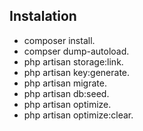## Instalation

- composer install.
- compser dump-autoload.
- php artisan storage:link.
- php artisan key:generate.
- php artisan migrate.
- php artisan db:seed.
- php artisan optimize.
- php artisan optimize:clear.